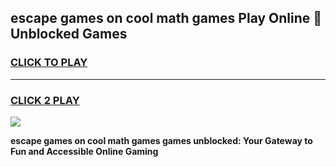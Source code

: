 
## escape games on cool math games Play Online 👋 Unblocked Games
<h3>
<a href="https://news.freeplayer.one?title=escape_games_on_cool_math_games&ref=17CMG">CLICK TO PLAY</a></h3>
<hr>

<h3>
<a href="https://news.freeplayer.one?title=escape_games_on_cool_math_games&ref=17CMG">CLICK 2 PLAY</a>
  
</h3>

<a href="https://news.freeplayer.one?title=escape_games_on_cool_math_games&ref=17CMG/"><img src="https://clearcache.store/games.png"></a>


**escape games on cool math games games unblocked: Your Gateway to Fun and Accessible Online Gaming**
